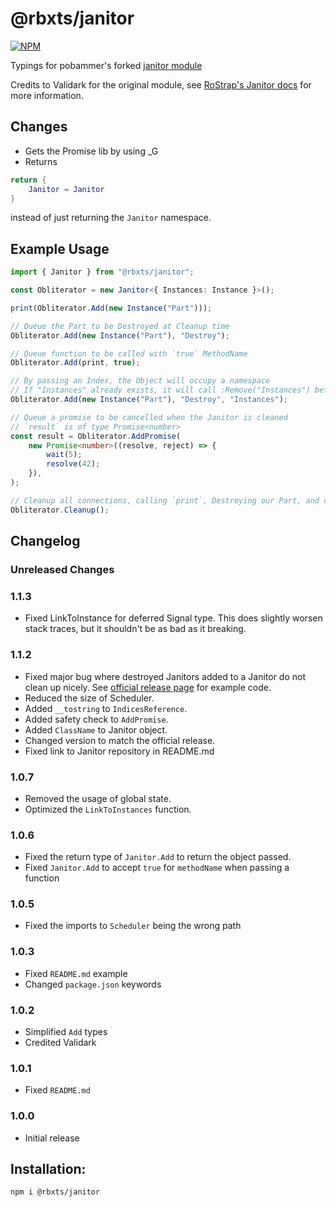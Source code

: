 # @rbxts/janitor

[![NPM](https://nodei.co/npm/@rbxts/janitor.png)](https://npmjs.org/package/@rbxts/janitor)

Typings for pobammer's forked [janitor module](https://github.com/howmanysmall/Janitor)

Credits to Validark for the original module, see [RoStrap's Janitor docs](https://rostrap.github.io/Libraries/Events/Janitor/) for more information.

## Changes
- Gets the Promise lib by using _G
- Returns
```lua
return {
	Janitor = Janitor
}
```
instead of just returning the `Janitor` namespace.

## Example Usage
```typescript
import { Janitor } from "@rbxts/janitor";

const Obliterator = new Janitor<{ Instances: Instance }>();

print(Obliterator.Add(new Instance("Part")));

// Queue the Part to be Destroyed at Cleanup time
Obliterator.Add(new Instance("Part"), "Destroy");

// Queue function to be called with `true` MethodName
Obliterator.Add(print, true);

// By passing an Index, the Object will occupy a namespace
// If "Instances" already exists, it will call :Remove("Instances") before writing
Obliterator.Add(new Instance("Part"), "Destroy", "Instances");

// Queue a promise to be cancelled when the Janitor is cleaned
// `result` is of type Promise<number>
const result = Obliterator.AddPromise(
	new Promise<number>((resolve, reject) => {
		wait(5);
		resolve(42);
	}),
);

// Cleanup all connections, calling `print`, Destroying our Part, and cancelling our promise
Obliterator.Cleanup();
```

## Changelog
### Unreleased Changes

### 1.1.3
- Fixed LinkToInstance for deferred Signal type. This does slightly worsen stack traces, but it shouldn't be as bad as it breaking.

### 1.1.2
- Fixed major bug where destroyed Janitors added to a Janitor do not clean up nicely. See [official release page](https://github.com/howmanysmall/Janitor/releases/tag/1.1.2) for example code.
- Reduced the size of Scheduler.
- Added `__tostring` to `IndicesReference`.
- Added safety check to `AddPromise`.
- Added `ClassName` to Janitor object.
- Changed version to match the official release.
- Fixed link to Janitor repository in README.md

### 1.0.7
- Removed the usage of global state.
- Optimized the `LinkToInstances` function.

### 1.0.6
- Fixed the return type of `Janitor.Add` to return the object passed.
- Fixed `Janitor.Add` to accept `true` for `methodName` when passing a function

### 1.0.5
- Fixed the imports to `Scheduler` being the wrong path

### 1.0.3
- Fixed `README.md` example
- Changed `package.json` keywords

### 1.0.2
- Simplified `Add` types
- Credited Validark

### 1.0.1
- Fixed `README.md`

### 1.0.0
- Initial release

## Installation:
```npm i @rbxts/janitor```
